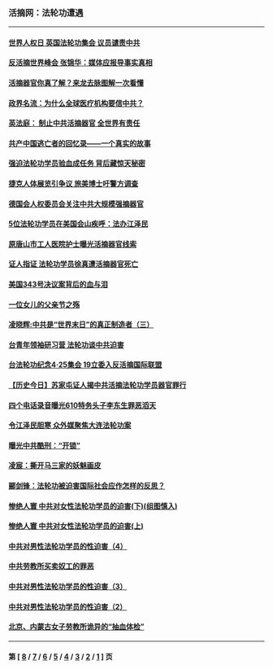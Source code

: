 ### 活摘网：法轮功遭遇
---
#### [世界人权日 英国法轮功集会 议员谴责中共](../../pages/nf5881/n13431763.md?02210430) 
#### [反活摘世界峰会 张锦华：媒体应报导事实真相](../../pages/nf5881/n13278502.md?02210430) 
#### [活摘器官你真了解？来龙去脉图解一次看懂](../../pages/nf5881/n13013820.md?02210430) 
#### [政界名流：为什么全球医疗机构要信中共？](../../pages/nf5881/n11945479.md?02210430) 
#### [英法庭： 制止中共活摘器官 全世界有责任](../../pages/nf5881/n11330691.md?02210430) 
#### [共产中国逃亡者的回忆录——一个真实的故事](../../pages/nf5881/n10918649.md?02210430) 
#### [强迫法轮功学员验血成任务 背后藏惊天秘密](../../pages/nf5881/n4252384.md?02210430) 
#### [捷克人体展览引争议 旅美博士吁警方调查](../../pages/nf5881/n9429187.md?02210430) 
#### [德国会人权委员会关注中共大规模强摘器官](../../pages/nf5881/n8418950.md?02210430) 
#### [5位法轮功学员在美国会山疾呼：法办江泽民](../../pages/nf5881/n8101519.md?02210430) 
#### [原唐山市工人医院护士曝光活摘器官线索](../../pages/nf5881/n8076384.md?02210430) 
#### [证人指证 法轮功学员徐真遭活摘器官死亡](../../pages/nf5881/n8042467.md?02210430) 
#### [美国343号决议案背后的血与泪](../../pages/nf5881/n8020684.md?02210430) 
#### [一位女儿的父亲节之殇](../../pages/nf5881/n8014122.md?02210430) 
#### [凌晓辉:中共是“世界末日”的真正制造者（三）](../../pages/nf5881/n4210333.md?02210430) 
#### [台青年领袖研习营 法轮功谈中共迫害](../../pages/nf5881/n4141857.md?02210430) 
#### [台法轮功纪念4‧25集会 19立委入反活摘国际联盟](../../pages/nf5881/n4141821.md?02210430) 
#### [【历史今日】苏家屯证人揭中共活摘法轮功学员器官罪行](../../pages/nf5881/n4135912.md?02210430) 
#### [四个电话录音曝光610特务头子李东生罪恶滔天](../../pages/nf5881/n4040060.md?02210430) 
#### [令江泽民胆寒 众外媒聚焦大连法轮功案](../../pages/nf5881/n3932671.md?02210430) 
#### [曝光中共酷刑：“开锁”](../../pages/nf5881/n3889373.md?02210430) 
#### [凌宸：撕开马三家的妖魅画皮](../../pages/nf5881/n3849369.md?02210430) 
#### [郦剑锋：法轮功被迫害国际社会应作怎样的反思？](../../pages/nf5881/n3824560.md?02210430) 
#### [惨绝人寰 中共对女性法轮功学员的迫害(下)(组图慎入)](../../pages/nf5881/n3816285.md?02210430) 
#### [惨绝人寰 中共对女性法轮功学员的迫害(上)](../../pages/nf5881/n3815374.md?02210430) 
#### [中共对男性法轮功学员的性迫害（4）](../../pages/nf5881/n3769144.md?02210430) 
#### [中共劳教所买卖奴工的罪恶](../../pages/nf5881/n3769378.md?02210430) 
#### [中共对男性法轮功学员的性迫害（3）](../../pages/nf5881/n3768231.md?02210430) 
#### [中共对男性法轮功学员的性迫害（2）](../../pages/nf5881/n3767211.md?02210430) 
#### [北京、内蒙古女子劳教所诡异的“抽血体检”](../../pages/nf5881/n3753158.md?02210430) 

---
#### 第 [ [8](./8.md?02210430) / [7](./7.md?02210430) / [6](./6.md?02210430) / [5](./5.md?02210430) / [4](./4.md?02210430) / [3](./3.md?02210430) / [2](./2.md?02210430) / [1](./1.md?02210430) ] 页
